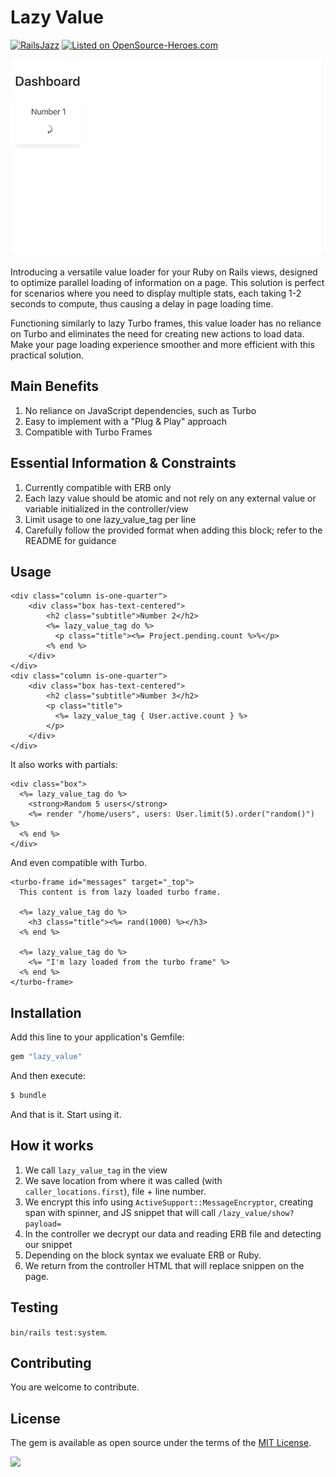 # Lazy Value

[![RailsJazz](https://github.com/igorkasyanchuk/rails_time_travel/blob/main/docs/my_other.svg?raw=true)](https://www.railsjazz.com)
[![Listed on OpenSource-Heroes.com](https://opensource-heroes.com/badge-v1.svg)](https://opensource-heroes.com/r/railsjazz/rails_live_reload)

![RailsLiveReload](docs/lazy_value.gif)

Introducing a versatile value loader for your Ruby on Rails views, designed to optimize parallel loading of information on a page. This solution is perfect for scenarios where you need to display multiple stats, each taking 1-2 seconds to compute, thus causing a delay in page loading time.

Functioning similarly to lazy Turbo frames, this value loader has no reliance on Turbo and eliminates the need for creating new actions to load data. Make your page loading experience smoother and more efficient with this practical solution.

## Main Benefits

1. No reliance on JavaScript dependencies, such as Turbo
2. Easy to implement with a "Plug & Play" approach
3. Compatible with Turbo Frames

## Essential Information & Constraints

1. Currently compatible with ERB only
2. Each lazy value should be atomic and not rely on any external value or variable initialized in the controller/view
3. Limit usage to one lazy_value_tag per line
4. Carefully follow the provided format when adding this block; refer to the README for guidance

## Usage

```erb
<div class="column is-one-quarter">
    <div class="box has-text-centered">
        <h2 class="subtitle">Number 2</h2>
        <%= lazy_value_tag do %>
          <p class="title"><%= Project.pending.count %>%</p>
        <% end %>
    </div>
</div>
<div class="column is-one-quarter">
    <div class="box has-text-centered">
        <h2 class="subtitle">Number 3</h2>
        <p class="title">
          <%= lazy_value_tag { User.active.count } %>
        </p>
    </div>
</div>
```

It also works with partials:

```erb
<div class="box">
  <%= lazy_value_tag do %>
    <strong>Random 5 users</strong>
    <%= render "/home/users", users: User.limit(5).order("random()") %>
  <% end %>
</div>
```

And even compatible with Turbo.

```erb
<turbo-frame id="messages" target="_top">
  This content is from lazy loaded turbo frame.

  <%= lazy_value_tag do %>
    <h3 class="title"><%= rand(1000) %></h3>
  <% end %>

  <%= lazy_value_tag do %>
    <%= "I'm lazy loaded from the turbo frame" %>
  <% end %>
</turbo-frame>
```

## Installation

Add this line to your application's Gemfile:

```ruby
gem "lazy_value"
```

And then execute:
```bash
$ bundle
```

And that is it. Start using it.

## How it works

1. We call `lazy_value_tag` in the view
2. We save location from where it was called (with `caller_locations.first`), file + line number.
3. We encrypt this info using `ActiveSupport::MessageEncryptor`, creating span with spinner, and JS snippet that will call `/lazy_value/show?payload=`
4. In the controller we decrypt our data and reading ERB file and detecting our snippet
5. Depending on the block syntax we evaluate ERB or Ruby.
6. We return from the controller HTML that will replace snippen on the page.

## Testing

`bin/rails test:system`.

## Contributing

You are welcome to contribute.

## License
The gem is available as open source under the terms of the [MIT License](https://opensource.org/licenses/MIT).


[<img src="https://github.com/igorkasyanchuk/rails_time_travel/blob/main/docs/more_gems.png?raw=true"
/>](https://www.railsjazz.com/?utm_source=github&utm_medium=bottom&utm_campaign=rails_live_reload)

